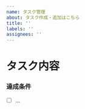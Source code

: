 ```yaml
---
name: タスク管理
about: タスク作成・追加はこちら
title: ''
labels: ''
assignees: ''
---
```


# タスク内容

<!-- ここにタスクの内容を記載 -->

### 達成条件

- [ ] ...
